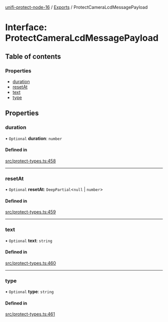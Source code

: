 [unifi-protect-node-16](../README.md) / [Exports](../modules.md) / ProtectCameraLcdMessagePayload

# Interface: ProtectCameraLcdMessagePayload

## Table of contents

### Properties

- [duration](ProtectCameraLcdMessagePayload.md#duration)
- [resetAt](ProtectCameraLcdMessagePayload.md#resetat)
- [text](ProtectCameraLcdMessagePayload.md#text)
- [type](ProtectCameraLcdMessagePayload.md#type)

## Properties

### duration

• `Optional` **duration**: `number`

#### Defined in

[src/protect-types.ts:458](https://github.com/StranskyTeam/unifi-protect-node-16/blob/f46c6ad/src/protect-types.ts#L458)

___

### resetAt

• `Optional` **resetAt**: `DeepPartial`\<``null`` \| `number`\>

#### Defined in

[src/protect-types.ts:459](https://github.com/StranskyTeam/unifi-protect-node-16/blob/f46c6ad/src/protect-types.ts#L459)

___

### text

• `Optional` **text**: `string`

#### Defined in

[src/protect-types.ts:460](https://github.com/StranskyTeam/unifi-protect-node-16/blob/f46c6ad/src/protect-types.ts#L460)

___

### type

• `Optional` **type**: `string`

#### Defined in

[src/protect-types.ts:461](https://github.com/StranskyTeam/unifi-protect-node-16/blob/f46c6ad/src/protect-types.ts#L461)
